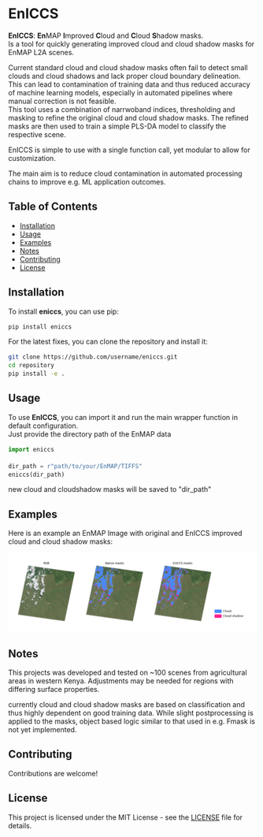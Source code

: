 # EnICCS

**EnICCS**: **En**MAP **I**mproved **C**loud and **C**loud **S**hadow masks.  
Is a tool for quickly generating improved cloud and cloud shadow masks for EnMAP L2A scenes.

Current standard cloud and cloud shadow masks often fail to detect small clouds and cloud shadows and lack proper cloud boundary delineation.  
This can lead to contamination of training data and thus reduced accuracy of machine learning models, especially in automated pipelines where manual correction is not feasible.  
This tool uses a combination of narrwoband indices, thresholding and masking to refine the original cloud and cloud shadow masks. The refined masks are then used to train a simple PLS-DA model to classify the respective scene.

EnICCS is simple to use with a single function call, yet modular to allow for customization.

The main aim is to reduce cloud contamination in automated processing chains to improve e.g. ML application outcomes. 



## Table of Contents

- [Installation](#installation)
- [Usage](#usage)
- [Examples](#examples)
- [Notes](#notes)
- [Contributing](#contributing)
- [License](#license)

## Installation

To install **eniccs**, you can use pip:

```bash
pip install eniccs
```

For the latest fixes, you can clone the repository and install it:
```bash
git clone https://github.com/username/eniccs.git
cd repository
pip install -e .
```

## Usage
To use **EnICCS**, you can import it and run the main wrapper function in default configuration.  
Just provide the directory path of the EnMAP data

```python
import eniccs

dir_path = r"path/to/your/EnMAP/TIFFS"
eniccs(dir_path)
```
new cloud and cloudshadow masks will be saved to "dir_path"

## Examples
Here is an example an EnMAP Image with original and EnICCS improved cloud and cloud shadow masks:

![Example Mask comparison](example_image/EnICCS_Example2.png)



## Notes
This projects was developed and tested on ~100 scenes from agricultural areas in western Kenya.
Adjustments may be needed for regions with differing surface properties. 

currently cloud and cloud shadow masks are based on classification and thus highly dependent on good training data. 
While slight postprocessing is applied to the masks, object based logic similar to that used in e.g. Fmask is not yet implemented.

## Contributing
Contributions are welcome!

## License
This project is licensed under the MIT License - see the [LICENSE](LICENSE.txt) file for details.

```





